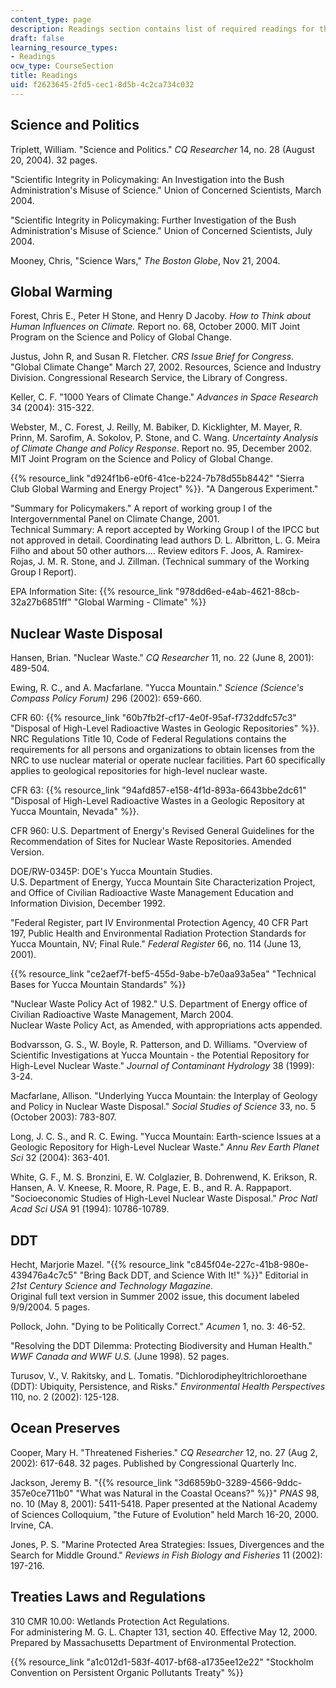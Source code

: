 ```yaml
---
content_type: page
description: Readings section contains list of required readings for the course.
draft: false
learning_resource_types:
- Readings
ocw_type: CourseSection
title: Readings
uid: f2623645-2fd5-cec1-8d5b-4c2ca734c032
---
```

## **Science and Politics**

Triplett, William. "Science and Politics." *CQ Researcher* 14, no. 28 (August 20, 2004). 32 pages.

"Scientific Integrity in Policymaking: An Investigation into the Bush Administration's Misuse of Science." Union of Concerned Scientists, March 2004.

"Scientific Integrity in Policymaking: Further Investigation of the Bush Administration's Misuse of Science." Union of Concerned Scientists, July 2004.

Mooney, Chris, "Science Wars," *The Boston Globe*, Nov 21, 2004.

## **Global Warming**

Forest, Chris E., Peter H Stone, and Henry D Jacoby. *How to Think about Human Influences on Climate.* Report no. 68, October 2000. MIT Joint Program on the Science and Policy of Global Change.

Justus, John R, and Susan R. Fletcher. *CRS Issue Brief for Congress*. "Global Climate Change" March 27, 2002. Resources, Science and Industry Division. Congressional Research Service, the Library of Congress.

Keller, C. F. "1000 Years of Climate Change." *Advances in Space Research* 34 (2004): 315-322.

Webster, M., C. Forest, J. Reilly, M. Babiker, D. Kicklighter, M. Mayer, R. Prinn, M. Sarofim, A. Sokolov, P. Stone, and C. Wang. *Uncertainty Analysis of Climate Change and Policy Response*. Report no. 95, December 2002. MIT Joint Program on the Science and Policy of Global Change.

{{% resource_link "d924f1b6-e0f6-41ce-b224-7b78d55b8442" "Sierra Club Global Warming and Energy Project" %}}. "A Dangerous Experiment."

"Summary for Policymakers." A report of working group I of the Intergovernmental Panel on Climate Change, 2001.  
Technical Summary: A report accepted by Working Group I of the IPCC but not approved in detail. Coordinating lead authors D. L. Albritton, L. G. Meira Filho and about 50 other authors.... Review editors F. Joos, A. Ramirex-Rojas, J. M. R. Stone, and J. Zillman. (Technical summary of the Working Group I Report).

EPA Information Site: {{% resource_link "978dd6ed-e4ab-4621-88cb-32a27b6851ff" "Global Warming - Climate" %}}

## **Nuclear Waste Disposal**

Hansen, Brian. "Nuclear Waste." *CQ Researcher* 11, no. 22 (June 8, 2001): 489-504.

Ewing, R. C., and A. Macfarlane. "Yucca Mountain." *Science (Science's Compass Policy Forum)* 296 (2002): 659-660.

CFR 60: {{% resource_link "60b7fb2f-cf17-4e0f-95af-f732ddfc57c3" "Disposal of High-Level Radioactive Wastes in Geologic Repositories" %}}.  
NRC Regulations Title 10, Code of Federal Regulations contains the requirements for all persons and organizations to obtain licenses from the NRC to use nuclear material or operate nuclear facilities. Part 60 specifically applies to geological repositories for high-level nuclear waste.

CFR 63: {{% resource_link "94afd857-e158-4f1d-893a-6643bbe2dc61" "Disposal of High-Level Radioactive Wastes in a Geologic Repository at Yucca Mountain, Nevada" %}}.

CFR 960: U.S. Department of Energy's Revised General Guidelines for the Recommendation of Sites for Nuclear Waste Repositories. Amended Version.

DOE/RW-0345P: DOE's Yucca Mountain Studies.  
U.S. Department of Energy, Yucca Mountain Site Characterization Project, and Office of Civilian Radioactive Waste Management Education and Information Division, December 1992.

"Federal Register, part IV Environmental Protection Agency, 40 CFR Part 197, Public Health and Environmental Radiation Protection Standards for Yucca Mountain, NV; Final Rule." *Federal Register* 66, no. 114 (June 13, 2001).

{{% resource_link "ce2aef7f-bef5-455d-9abe-b7e0aa93a5ea" "Technical Bases for Yucca Mountain Standards" %}}

"Nuclear Waste Policy Act of 1982." U.S. Department of Energy office of Civilian Radioactive Waste Management, March 2004.  
Nuclear Waste Policy Act, as Amended, with appropriations acts appended.

Bodvarsson, G. S., W. Boyle, R. Patterson, and D. Williams. "Overview of Scientific Investigations at Yucca Mountain - the Potential Repository for High-Level Nuclear Waste." *Journal of Contaminant Hydrology* 38 (1999): 3-24.

Macfarlane, Allison. "Underlying Yucca Mountain: the Interplay of Geology and Policy in Nuclear Waste Disposal." *Social Studies of Science* 33, no. 5 (October 2003): 783-807.

Long, J. C. S., and R. C. Ewing. "Yucca Mountain: Earth-science Issues at a Geologic Repository for High-Level Nuclear Waste." *Annu Rev Earth Planet Sci* 32 (2004): 363-401.

White, G. F., M. S. Bronzini, E. W. Colglazier, B. Dohrenwend, K. Erikson, R. Hansen, A. V. Kneese, R. Moore, R. Page, E. B., and R. A. Rappaport. "Socioeconomic Studies of High-Level Nuclear Waste Disposal." *Proc Natl Acad Sci USA* 91 (1994): 10786-10789.

## **DDT**

Hecht, Marjorie Mazel. "{{% resource_link "c845f04e-227c-41b8-980e-439476a4c7c5" "Bring Back DDT, and Science With It!" %}}" Editorial in *21st Century Science and Technology Magazine*.  
Original full text version in Summer 2002 issue, this document labeled 9/9/2004. 5 pages.

Pollock, John. "Dying to be Politically Correct." *Acumen* 1, no. 3: 46-52.

"Resolving the DDT Dilemma: Protecting Biodiversity and Human Health." *WWF Canada and WWF U.S.* (June 1998). 52 pages.

Turusov, V., V. Rakitsky, and L. Tomatis. "Dichlorodipheyltrichloroethane (DDT): Ubiquity, Persistence, and Risks." *Environmental Health Perspectives* 110, no. 2 (2002): 125-128.

## **Ocean Preserves**

Cooper, Mary H. "Threatened Fisheries." *CQ Researcher* 12, no. 27 (Aug 2, 2002): 617-648. 32 pages. Published by Congressional Quarterly Inc.

Jackson, Jeremy B. "{{% resource_link "3d6859b0-3289-4566-9ddc-357e0ce711b0" "What was Natural in the Coastal Oceans?" %}}" *PNAS* 98, no. 10 (May 8, 2001): 5411-5418. Paper presented at the National Academy of Sciences Colloquium, "the Future of Evolution" held March 16-20, 2000. Irvine, CA.

Jones, P. S. "Marine Protected Area Strategies: Issues, Divergences and the Search for Middle Ground." *Reviews in Fish Biology and Fisheries* 11 (2002): 197-216.

## **Treaties Laws and Regulations**

310 CMR 10.00: Wetlands Protection Act Regulations.  
For administering M. G. L. Chapter 131, section 40. Effective May 12, 2000. Prepared by Massachusetts Department of Environmental Protection.

{{% resource_link "a1c012d1-583f-4017-bf68-a1735ee12e22" "Stockholm Convention on Persistent Organic Pollutants Treaty" %}}